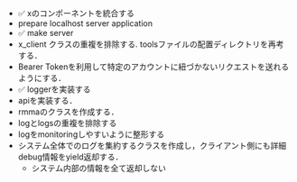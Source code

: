 - ✅ xのコンポーネントを統合する
- prepare localhost server application
- ✅ make server 
- x_client クラスの重複を排除する. toolsファイルの配置ディレクトリを再考する．
- Bearer Tokenを利用して特定のアカウントに紐づかないリクエストを送れるようにする．
- ✅ loggerを実装する
- apiを実装する．
- rmmaのクラスを作成する．
- logとlogsの重複を排除する
- logをmonitoringしやすいように整形する
- システム全体でのログを集約するクラスを作成し，クライアント側にも詳細debug情報をyield返却する．
    - システム内部の情報を全て返却しない